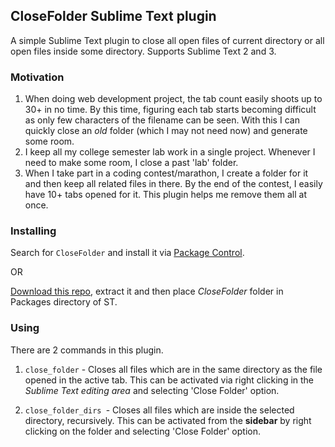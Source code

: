 ## CloseFolder Sublime Text plugin

A simple Sublime Text plugin to close all open files of current directory or all open files inside some directory. Supports Sublime Text 2 and 3.


### Motivation

1. When doing web development project, the tab count easily shoots up to 30+ in no time. By this time, figuring each tab starts becoming difficult as only few characters of the filename can be seen. With this I can quickly close an *old* folder (which I may not need now) and generate some room.
2. I keep all my college semester lab work in a single project. Whenever I need to make some room, I close a past 'lab' folder.
3. When I take part in a coding contest/marathon, I create a folder for it and then keep all related files in there. By the end of the contest, I easily have 10+ tabs opened for it. This plugin helps me remove them all at once.


### Installing

Search for `CloseFolder` and install it via [Package Control](https://packagecontrol.io).

OR

[Download this repo](https://github.com/aviaryan/CloseFolder/archive/master.zip), extract it and then place *CloseFolder* folder in Packages directory of ST.


### Using

There are 2 commands in this plugin.

1. `close_folder` - Closes all files which are in the same directory as the file opened in the active tab. This can be activated via right clicking in the *Sublime Text editing area* and selecting 'Close Folder' option.

2. `close_folder_dirs `- Closes all files which are inside the selected directory, recursively. This can be activated from the **sidebar** by right clicking on the folder and selecting 'Close Folder' option.

